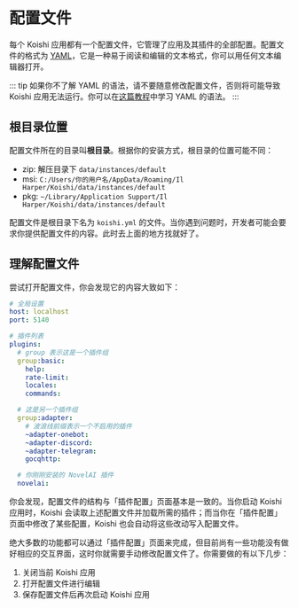 # 配置文件

每个 Koishi 应用都有一个配置文件，它管理了应用及其插件的全部配置。配置文件的格式为 [YAML](https://en.wikipedia.org/wiki/YAML)，它是一种易于阅读和编辑的文本格式，你可以用任何文本编辑器打开。

::: tip
如果你不了解 YAML 的语法，请不要随意修改配置文件，否则将可能导致 Koishi 应用无法运行。你可以在[这篇教程](https://www.runoob.com/w3cnote/yaml-intro.html)中学习 YAML 的语法。
:::

## 根目录位置

配置文件所在的目录叫**根目录**。根据你的安装方式，根目录的位置可能不同：

- zip: 解压目录下 `data/instances/default`
- msi: `C:/Users/你的用户名/AppData/Roaming/Il Harper/Koishi/data/instances/default`
- pkg: `~/Library/Application Support/Il Harper/Koishi/data/instances/default`

配置文件是根目录下名为 `koishi.yml` 的文件。当你遇到问题时，开发者可能会要求你提供配置文件的内容。此时去上面的地方找就好了。

## 理解配置文件

尝试打开配置文件，你会发现它的内容大致如下：

```yaml
# 全局设置
host: localhost
port: 5140

# 插件列表
plugins:
  # group 表示这是一个插件组
  group:basic:
    help:
    rate-limit:
    locales:
    commands:

  # 这是另一个插件组
  group:adapter:
    # 波浪线前缀表示一个不启用的插件
    ~adapter-onebot:
    ~adapter-discord:
    ~adapter-telegram:
    gocqhttp:

  # 你刚刚安装的 NovelAI 插件
  novelai:
```

你会发现，配置文件的结构与「插件配置」页面基本是一致的。当你启动 Koishi 应用时，Koishi 会读取上述配置文件并加载所需的插件；而当你在「插件配置」页面中修改了某些配置，Koishi 也会自动将这些改动写入配置文件。

绝大多数的功能都可以通过「插件配置」页面来完成，但目前尚有一些功能没有做好相应的交互界面，这时你就需要手动修改配置文件了。你需要做的有以下几步：

1. 关闭当前 Koishi 应用
2. 打开配置文件进行编辑
3. 保存配置文件后再次启动 Koishi 应用
